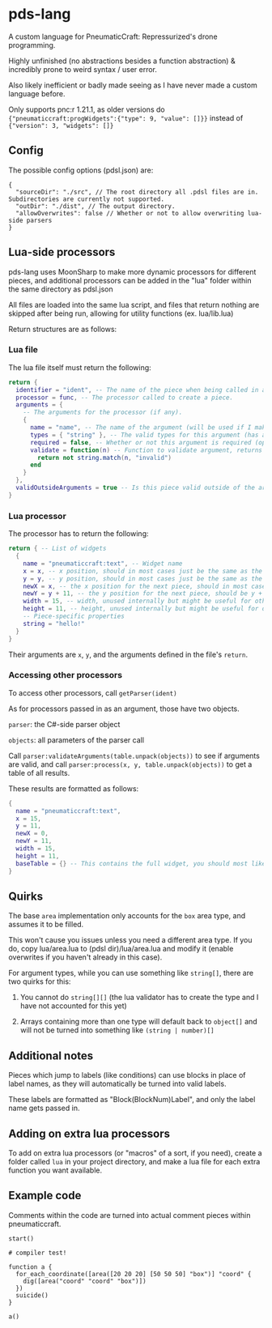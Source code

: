 # pds-lang

A custom language for PneumaticCraft: Repressurized's drone programming.

Highly unfinished (no abstractions besides a function abstraction) & incredibly prone to weird syntax / user error.

Also likely inefficient or badly made seeing as I have never made a custom language before.

Only supports pnc:r 1.21.1, as older versions do `{"pneumaticcraft:progWidgets":{"type": 9, "value": []}}` instead of `{"version": 3, "widgets": []}`

## Config

The possible config options (pdsl.json) are:
```json5
{
  "sourceDir": "./src", // The root directory all .pdsl files are in. Subdirectories are currently not supported.
  "outDir": "./dist", // The output directory.
  "allowOverwrites": false // Whether or not to allow overwriting lua-side parsers
}
```

## Lua-side processors

pds-lang uses MoonSharp to make more dynamic processors for different pieces, and additional processors can be added in the "lua" folder within the same directory as pdsl.json

All files are loaded into the same lua script, and files that return nothing are skipped after being run, allowing for utility functions (ex. lua/lib.lua)

Return structures are as follows:

### Lua file

The lua file itself must return the following:
```lua
return {
  identifier = "ident", -- The name of the piece when being called in a .pdsl file.
  processor = func, -- The processor called to create a piece.
  arguments = {
    -- The arguments for the processor (if any).
    {
      name = "name", -- The name of the argument (will be used if I make a language server for this)
      types = { "string" }, -- The valid types for this argument (has a few weird quirks with the lua env setup)
      required = false, -- Whether or not this argument is required (optional, has to be put after all required arguments)
      validate = function(n) -- Function to validate argument, returns a bool.
        return not string.match(n, "invalid")
      end
    }
  },
  validOutsideArguments = true -- Is this piece valid outside of the arguments for another piece? Optional, defaults to true.
}
```

### Lua processor

The processor has to return the following:
```lua
return { -- List of widgets
  {
    name = "pneumaticcraft:text", -- Widget name
    x = x, -- x position, should in most cases just be the same as the x position passed in
    y = y, -- y position, should in most cases just be the same as the y position passed in
    newX = x, -- the x position for the next piece, should in most cases just be the same as the x position passed in
    newY = y + 11, -- the y position for the next piece, should be y + piece_height
    width = 15, -- width, unused internally but might be useful for other pieces
    height = 11, -- height, unused internally but might be useful for other pieces
    -- Piece-specific properties
    string = "hello!"
  }
}
```
Their arguments are `x`, `y`, and the arguments defined in the file's `return`.

### Accessing other processors

To access other processors, call `getParser(ident)`

As for processors passed in as an argument, those have two objects.

`parser`: the C#-side parser object

`objects`: all parameters of the parser call

Call `parser:validateArguments(table.unpack(objects))` to see if arguments are valid, and call `parser:process(x, y, table.unpack(objects))` to get a table of all results.

These results are formatted as follows:

```lua
{
  name = "pneumaticcraft:text",
  x = 15,
  y = 11,
  newX = 0,
  newY = 11,
  width = 15,
  height = 11,
  baseTable = {} -- This contains the full widget, you should most likely be accessing this and not the main table.
}
```

## Quirks

The base `area` implementation only accounts for the `box` area type, and assumes it to be filled.

This won't cause you issues unless you need a different area type. If you do, copy lua/area.lua to (pdsl dir)/lua/area.lua and modify it (enable overwrites if you haven't already in this case).

For argument types, while you can use something like `string[]`, there are two quirks for this:

  1. You cannot do `string[][]` (the lua validator has to create the type and I have not accounted for this yet)

  2. Arrays containing more than one type will default back to `object[]` and will not be turned into something like `(string | number)[]`

## Additional notes

Pieces which jump to labels (like conditions) can use blocks in place of label names, as they will automatically be turned into valid labels.

These labels are formatted as "Block(BlockNum)Label", and only the label name gets passed in.

## Adding on extra lua processors

To add on extra lua processors (or "macros" of a sort, if you need), create a folder called `lua` in your project directory, and make a lua file for each extra function you want available.

## Example code

Comments within the code are turned into actual comment pieces within pneumaticcraft.
```
start()

# compiler test!

function a {
  for_each_coordinate([area([20 20 20] [50 50 50] "box")] "coord" {
    dig([area("coord" "coord" "box")])
  })
  suicide()
}

a()
```